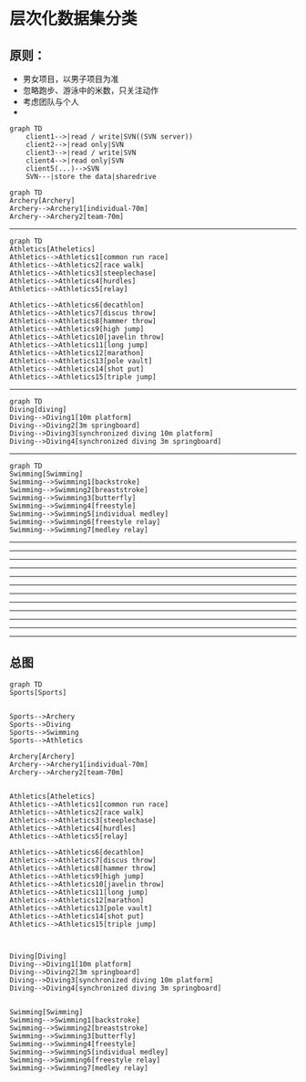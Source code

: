 # 层次化数据集分类

## 原则：
- 男女项目，以男子项目为准
- 忽略跑步、游泳中的米数，只关注动作
- 考虑团队与个人
- 

```mermaid
graph TD
    client1-->|read / write|SVN((SVN server))
    client2-->|read only|SVN
    client3-->|read / write|SVN
    client4-->|read only|SVN
    client5(...)-->SVN
    SVN---|store the data|sharedrive
```
```
graph TD
Archery[Archery]
Archery-->Archery1[individual-70m]
Archery-->Archery2[team-70m]
```

--------------------------------------------------
```
graph TD
Athletics[Atheletics]
Athletics-->Athletics1[common run race]
Athletics-->Athletics2[race walk]
Athletics-->Athletics3[steeplechase]
Athletics-->Athletics4[hurdles]
Athletics-->Athletics5[relay]

Athletics-->Athletics6[decathlon]
Athletics-->Athletics7[discus throw]
Athletics-->Athletics8[hammer throw]
Athletics-->Athletics9[high jump]
Athletics-->Athletics10[javelin throw]
Athletics-->Athletics11[long jump]
Athletics-->Athletics12[marathon]
Athletics-->Athletics13[pole vault]
Athletics-->Athletics14[shot put]
Athletics-->Athletics15[triple jump]
```
--------------------------------------------------
```
graph TD
Diving[diving]
Diving-->Diving1[10m platform]
Diving-->Diving2[3m springboard]
Diving-->Diving3[synchronized diving 10m platform]
Diving-->Diving4[synchronized diving 3m springboard]
```
--------------------------------------------------
```
graph TD
Swimming[Swimming]
Swimming-->Swimming1[backstroke]
Swimming-->Swimming2[breaststroke]
Swimming-->Swimming3[butterfly]
Swimming-->Swimming4[freestyle]
Swimming-->Swimming5[individual medley]
Swimming-->Swimming6[freestyle relay]
Swimming-->Swimming7[medley relay]
```
--------------------------------------------------

--------------------------------------------------

--------------------------------------------------

--------------------------------------------------

--------------------------------------------------

--------------------------------------------------

--------------------------------------------------

--------------------------------------------------

--------------------------------------------------

--------------------------------------------------

--------------------------------------------------

--------------------------------------------------



## 总图

```
graph TD
Sports[Sports]


Sports-->Archery
Sports-->Diving
Sports-->Swimming
Sports-->Athletics

Archery[Archery]
Archery-->Archery1[individual-70m]
Archery-->Archery2[team-70m]


Athletics[Atheletics]
Athletics-->Athletics1[common run race]
Athletics-->Athletics2[race walk]
Athletics-->Athletics3[steeplechase]
Athletics-->Athletics4[hurdles]
Athletics-->Athletics5[relay]

Athletics-->Athletics6[decathlon]
Athletics-->Athletics7[discus throw]
Athletics-->Athletics8[hammer throw]
Athletics-->Athletics9[high jump]
Athletics-->Athletics10[javelin throw]
Athletics-->Athletics11[long jump]
Athletics-->Athletics12[marathon]
Athletics-->Athletics13[pole vault]
Athletics-->Athletics14[shot put]
Athletics-->Athletics15[triple jump]



Diving[Diving]
Diving-->Diving1[10m platform]
Diving-->Diving2[3m springboard]
Diving-->Diving3[synchronized diving 10m platform]
Diving-->Diving4[synchronized diving 3m springboard]


Swimming[Swimming]
Swimming-->Swimming1[backstroke]
Swimming-->Swimming2[breaststroke]
Swimming-->Swimming3[butterfly]
Swimming-->Swimming4[freestyle]
Swimming-->Swimming5[individual medley]
Swimming-->Swimming6[freestyle relay]
Swimming-->Swimming7[medley relay]
```
